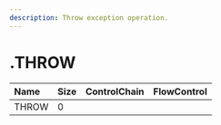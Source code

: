 ```yaml
---
description: Throw exception operation.
---
```


# .THROW

| Name | Size | ControlChain | FlowControl |
| :--- | :--- | :--- | :--- |
| THROW | 0 |  |  |
